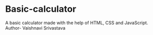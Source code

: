 # Basic-calculator
A basic calculator made with the help of HTML, CSS and JavaScript.
<br>
Author- Vaishnavi Srivastava
